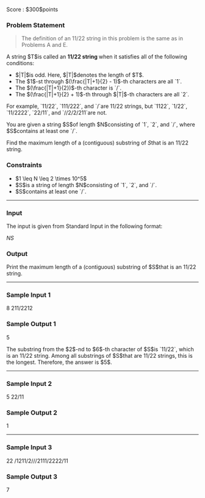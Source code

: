 
<div>

<span>

<span>

<p>
Score : $300$points
</p>

<div>

<section>

### **Problem Statement**

<blockquote>

<p>
The definition of an 11/22 string in this problem is the same as in Problems A and E.
</p>

</blockquote>

<p>
A string $T$is called an 
<strong>
11/22 string
</strong>
when it satisfies all of the following conditions:
</p>

<ul>

<li>
$|T|$is odd. Here, $|T|$denotes the length of $T$.
</li>

<li>
The $1$-st through $(\frac{|T|+1}{2} - 1)$-th characters are all `1`.
</li>

<li>
The $(\frac{|T|+1}{2})$-th character is `/`.
</li>

<li>
The $(\frac{|T|+1}{2} + 1)$-th through $|T|$-th characters are all `2`.
</li>

</ul>

<p>
For example, `11/22`, `111/222`, and `/`are 11/22 strings, but `1122`, `1/22`, `11/2222`, `22/11`, and `//2/2/211`are not.
</p>

<p>
You are given a string $S$of length $N$consisting of `1`, `2`, and `/`, where $S$contains at least one `/`.

Find the maximum length of a (contiguous) substring of $S$that is an 11/22 string.
</p>

</section>

</div>

<div>

<section>

### **Constraints**

<ul>

<li>
$1 \leq N \leq 2 \times 10^5$
</li>

<li>
$S$is a string of length $N$consisting of `1`, `2`, and `/`.
</li>

<li>
$S$contains at least one `/`.
</li>

</ul>

</section>

</div>

---

<div>

<div>

<section>

### **Input**

<p>
The input is given from Standard Input in the following format:
</p>

<div>

$N$$S$
</div>

</section>

</div>

<div>

<section>

### **Output**

<p>
Print the maximum length of a (contiguous) substring of $S$that is an 11/22 string.
</p>

</section>

</div>

</div>

---

<div>

<section>

### **Sample Input 1**

<div>

8
211/2212

</div>

</section>

</div>

<div>

<section>

### **Sample Output 1**

<div>

5

</div>

<p>
The substring from the $2$-nd to $6$-th character of $S$is `11/22`, which is an 11/22 string. Among all substrings of $S$that are 11/22 strings, this is the longest. Therefore, the answer is $5$.
</p>

</section>

</div>

---

<div>

<section>

### **Sample Input 2**

<div>

5
22/11

</div>

</section>

</div>

<div>

<section>

### **Sample Output 2**

<div>

1

</div>

</section>

</div>

---

<div>

<section>

### **Sample Input 3**

<div>

22
/1211/2///2111/2222/11

</div>

</section>

</div>

<div>

<section>

### **Sample Output 3**

<div>

7

</div>

</section>

</div>

</span>

</span>

</div>

